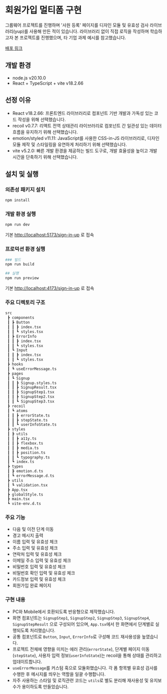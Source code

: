# 회원가입 멀티폼 구현

그룹웨어 프로젝트를 진행하며 '사원 등록' 페이지를 디자인 모듈 및 유효성 검사 라이브러리(yup)를 사용해 만든 적이 있습니다.
라이브러리 없이 직접 로직을 작성하며 학습하고자 본 프로젝트를 진행했으며, 타 기업 과제 예시를 참고했습니다.

[배포 링크](https://kayoungkimjs.github.io/sign-in-up/)

## 개발 환경

- node.js v20.10.0
- React + TypeScript + vite v18.2.66

## 선정 이유

- React v18.2.66: 프론트엔드 라이브러리로 컴포넌트 기반 개발과 가독성 있는 코드 작성을 위해 선택했습니다.
- recoil v0.7.7: 리액트 전역 상태관리 라이브러리로 컴포넌트 간 일관성 있는 데이터 흐름을 유지하기 위해 선택했습니다.
- emotion/styled v11.11: JavaScript를 사용한 CSS-in-JS 라이브러리로, 디자인 모듈 제작 및 스타일링을 유연하게 처리하기 위해 선택했습니다.
- vite v5.2.0: 빠른 개발 환경을 제공하는 빌드 도구로, 개발 효율성을 높이고 개발 시간을 단축하기 위해 선택했습니다.

## 설치 및 실행

### 의존성 패키지 설치

```bash
npm install
```

### 개발 환경 실행

```bash
npm run dev
```

기본 <http://localhost:5173/sign-in-up> 로 접속

### 프로덕션 환경 실행

```bash
### 빌드
npm run build

## 실행
npm run preview
```

기본 <http://localhost:4173/sign-in-up> 로 접속

### 주요 디렉토리 구조

```bash
src
 ┣ components
 ┃ ┣ Button
 ┃ ┃ ┣ index.tsx
 ┃ ┃ ┗ styles.tsx
 ┃ ┣ ErrorInfo
 ┃ ┃ ┣ index.tsx
 ┃ ┃ ┗ styles.tsx
 ┃ ┗ Input
 ┃ ┃ ┣ index.tsx
 ┃ ┃ ┗ styles.tsx
 ┣ hooks
 ┃ ┗ useErrorMessage.ts
 ┣ pages
 ┃ ┗ Signup
 ┃ ┃ ┣ Signup.styles.ts
 ┃ ┃ ┣ SignupResult.tsx
 ┃ ┃ ┣ SignupStep1.tsx
 ┃ ┃ ┣ SignupStep2.tsx
 ┃ ┃ ┗ SignupStep3.tsx
 ┣ recoil
 ┃ ┗ atoms
 ┃ ┃ ┣ errorState.ts
 ┃ ┃ ┣ stepState.ts
 ┃ ┃ ┗ userInfoState.ts
 ┣ styles
 ┃ ┣ utils
 ┃ ┃ ┣ a11y.ts
 ┃ ┃ ┣ flexbox.ts
 ┃ ┃ ┣ media.ts
 ┃ ┃ ┣ position.ts
 ┃ ┃ ┗ typography.ts
 ┃ ┗ index.ts
 ┣ types
 ┃ ┣ emotion.d.ts
 ┃ ┗ errorMessage.d.ts
 ┣ utils
 ┃ ┗ validation.tsx
 ┣ App.tsx
 ┣ globalStyle.ts
 ┣ main.tsx
 ┗ vite-env.d.ts
```

### 주요 기능

- 다음 및 이전 단계 이동
- 경고 메시지 출력
- 이름 입력 및 유효성 체크
- 주소 입력 및 유효성 체크
- 연락처 입력 및 유효성 체크
- 이메일 주소 입력 및 유효성 체크
- 비밀번호 입력 및 유효성 체크
- 비밀번호 확인 입력 및 유효성 체크
- 카드정보 입력 및 유효성 체크
- 회원가입 완료 페이지

### 구현 내용

- PC와 Mobile에서 호환되도록 반응형으로 제작했습니다.
- 화면 컴포넌트는 `SignupStep1`, `SignupStep2`, `SignupStep3`, `SignupStep4`, `SignupStepResult` 으로 구성되어 있으며, `App.tsx`에서 한 화면에서 단계별로 실행되도록 처리했습니다.
- 공통 컴포넌트로 `Button`, `Input`, `ErrorInfo`로 구성해 코드 재사용성을 높였습니다.
- 프로젝트 전체에 영향을 미치는 에러 관리(`errorState`), 단계별 페이지 이동(`stepState`), 사용자 입력 정보(`userInfoState`)는 recoil을 통해 상태를 관리하고 업데이트합니다.
- `useErrorMessage`를 커스텀 훅으로 모듈화했습니다. 각 폼 항목별 유효성 검사를 수행한 후 메시지를 띄우는 역할을 일괄 수행합니다.
- 자주 사용하는 스타일 및 로직관련 코드는 `utils`로 별도 분리해 재사용성 및 유지보수가 용이하도록 만들었습니다.
